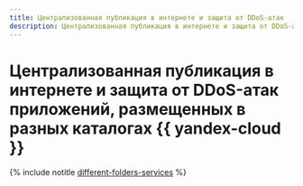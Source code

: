 ```yaml
---
title: Централизованная публикация в интернете и защита от DDoS-атак
description: Централизованная публикация в интернете и защита от DDoS-атак ваших приложений, размещенных в разных каталогах {{ yandex-cloud }}.
---
```


# Централизованная публикация в интернете и защита от DDoS-атак приложений, размещенных в разных каталогах {{ yandex-cloud }}

{% include notitle [different-folders-services](../../_tutorials/security/different-folders-services.md) %}